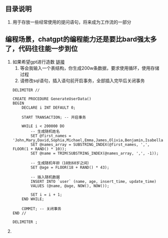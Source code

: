 ## 目录说明
1. 用于存放一些经常使用的提问语句，将来成为工作流的一部分

## 编程场景，chatgpt的编程能力还是要比bard强太多了，代码往往能一步到位
1. 如果希望gpt进行造数 [链接](https://chat.openai.com/share/6701393d-f4a6-43b2-9788-c315feb87e33)
   1. 等会我输入一个表结构，你生成200w条数据，要求使用循环，使用存储过程
   2. 请修改sql语句，插入语句前开启事务，全部插入完毕后关闭事务
   ```
   DELIMITER //
   
   CREATE PROCEDURE GenerateUserData()
   BEGIN
       DECLARE i INT DEFAULT 0;
   
       START TRANSACTION; -- 开启事务
   
       WHILE i < 200000 DO
           -- 生成随机姓名
           SET @first_names = 'John,Mary,David,Sophia,Michael,Emma,James,Olivia,Benjamin,Isabella';
           SET @names_array = SUBSTRING_INDEX(@first_names, ',', FLOOR(1 + RAND() * 10));
           SET @name = TRIM(SUBSTRING_INDEX(@names_array, ',', -1));
   
           -- 生成随机年龄（18到60岁之间）
           SET @age = FLOOR(18 + RAND() * 43);
   
           -- 插入随机数据
           INSERT INTO `user` (name, age, insert_time, update_time) 
           VALUES (@name, @age, NOW(), NOW());
   
           SET i = i + 1;
       END WHILE;
   
       COMMIT; -- 关闭事务
   END //
   
   DELIMITER ;
   
   ```
2. 